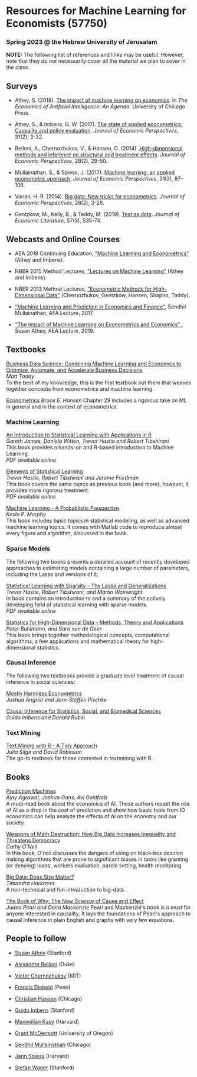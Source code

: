 Resources for Machine Learning for Economists (57750)
================

### Spring 2023 @ the Hebrew University of Jerusalem


__NOTE:__ The following list of references and links may be useful. However, note that they _do not_ necessarily cover all the material we plan to cover in the class.

## Surveys

* Athey, S. (2018). [The impact of machine learning on economics](https://www.nber.org/chapters/c14009.pdf). In _The Economics of Artificial Intelligence: An Agenda_. University of Chicago Press.  

* Athey, S., & Imbens, G. W. (2017). [The state of applied econometrics: Causality and policy evaluation](https://www.aeaweb.org/articles?id=10.1257/jep.31.2.3). _Journal of Economic Perspectives_, 31(2), 3-32.  

* Belloni, A., Chernozhukov, V., & Hansen, C. (2014). [High-dimensional methods and inference on structural and treatment effects](https://www.aeaweb.org/articles?id=10.1257/jep.28.2.29). _Journal of Economic Perspectives_, 28(2), 29-50.  

* Mullainathan, S., & Spiess, J. (2017). [Machine learning: an applied econometric approach](https://www.aeaweb.org/articles?id=10.1257/jep.31.2.87). _Journal of Economic Perspectives_, 31(2), 87-106.  

* Varian, H. R. (2014). [Big data: New tricks for econometrics](https://www.aeaweb.org/articles?id=10.1257/jep.28.2.3). _Journal of Economic Perspectives_, 28(2), 3-28.  

* Gentzkow, M., Kelly, B., & Taddy, M. (2019). [Text as data](https://www.aeaweb.org/articles?id=10.1257/jel.20181020). _Journal of Economic Literature_, 57(3), 535-74.

## Webcasts and Online Courses

* AEA 2018 Continuing Education, ["Machine Learning and Econometrics"](https://www.aeaweb.org/conference/cont-ed/2018-webcasts) (Athey and
Imbens).   

* NBER 2015 Method Lectures, ["Lectures on Machine Learning"](https://www.nber.org/econometrics_minicourse_2015/) (Athey and Imbens).  

* NBER 2013 Method Lectures, ["Econometric Methods for High-Dimensional Data"](https://www.nber.org/econometrics_minicourse_2013/) (Chernozhukov, Gentzkow, Hansen, Shapiro, Taddy).   

* ["Machine Learning and Prediction in Economics and Finance"](https://www.youtube.com/watch?v=xl3yQBhI6vY), Sendhil Mullainathan, AFA
Lecture, 2017.   

* ["The Impact of Machine Learning on Econometrics and Economics" ](https://www.aeaweb.org/webcasts/2019/aea-afa-joint-luncheon-impact-of-machine-learning), Susan Athey, AEA Lecture, 2019.  


## Textbooks

[Business Data Science: Combining Machine Learning and Economics to Optimize, Automate, and Accelerate Business Decisions](https://www.amazon.com/Business-Data-Science-Combining-Accelerate/dp/1260452778)  
*Matt Taddy*  
To the best of my knowledge, this is the first textbook out there that weaves together concepts from econometrics and machine learning.

[Econometrics](https://www.ssc.wisc.edu/~bhansen/econometrics/)
*Bruce E. Hansen*
Chapter 29 includes a rigorous take on ML in general and in the context of econometrics.


### __Machine Learning__

[An Introduction to Statistical Learning with Applications in R](http://www-bcf.usc.edu/~gareth/ISL) <br>
*Gareth James, Daniela Witten, Trevor Hastie and Robert Tibshirani* <br>
This book provides a hands-on and R-based introduction to Machine Learning. <br/>
_PDF available online_

[Elements of Statistical Learning](http://statweb.stanford.edu/~tibs/ElemStatLearn) <br>
*Trevor Hastie, Robert Tibshirani and Jerome Friedman* <br/>
This book covers the same topics as previous book (and more), however, it provides more rigorous treatment. <br>
_PDF available online_

[Machine Learning - A Probablistic Prespective](https://www.cs.ubc.ca/~murphyk/MLbook/)  
*Kevin P. Murphy*  
This book includes basic topics in statistical modeling, as well as advanced machine learning topics.  It comes with Matlab code to reproduce almost every figure and algorithm, discussed in the book.

### __Sparse Models__

The following two books presents a detailed account of recently developed approaches to estimating models containing a large number of parameters, including the Lasso and versions of it: 

[Statistical Learning with Sparsity - The Lasso and Generalizations](https://web.stanford.edu/~hastie/StatLearnSparsity/)  
*Trevor Hastie, Robert Tibshirani, and Martin Wainwright*  
In book contains an introduction to and a summary of the actively developing field of statistical learning with sparse models.  
_PDF available online_

[Statistics for High-Dimensional Data - Methods, Theory and Applications](https://www.springer.com/gp/book/9783642201912)   
*Peter Buhlmann, and Sara van de Geer*  
This book brings together methodological concepts, computational algorithms, a
few applications and mathematical theory for high-dimensional statistics.  


### __Causal Inference__

The following two textbooks provide a graduate level treatment of causal inference in social sciences:

[Mostly Harmless Econometrics](http://www.mostlyharmlesseconometrics.com/) <br/>
*Joshua Angrist and Jorn-Steffen Pischke*

[Causal Inference for Statistics, Social, and Biomedical Sciences](https://doi.org/10.1017/CBO9781139025751) <br/>
*Guido Imbens and Donald Rubin*


### __Text Mining__

[Text Mining with R - A Tidy Approach](https://www.tidytextmining.com/)  
_Julia Silge and David Robinson_  
The go-to textbook for those interested in textmining with R.


## Books

[Prediction Machines](https://www.amazon.com/Prediction-Machines-Economics-Artificial-Intelligence/dp/1633695670)  
_Ajay Agrawal, Joshua Gans, Avi Goldfarb_  
A must-read book about the economics of AI. These authors recast the rise of AI as a drop in the cost of prediction and show how basic tools from IO economics can help analyze the effects of AI on the economy and our society. 


[Weapons of Math Destruction: How Big Data Increases Inequality and Threatens Democracy](https://www.amazon.com/Weapons-Math-Destruction-Increases-Inequality/dp/0553418815)  
_Cathy O'Neil_  
In this book, O'neil discusses the dangers of using on black-box descion making algorithms that are prone to significant biases in tasks like granting (or denying) loans, workers evaluation, parole setting, health monitoring.    

[Big Data: Does Size Matter?](https://www.amazon.com/Big-Data-Matter-Bloomsbury-Sigma-ebook/dp/B01AS2XZ2Y/ref=sr_1_1?s=books&ie=UTF8&qid=1548319043&sr=1-1&keywords=big+data+does+size+matter)  
_Timandra Harkness_  
A non-technical and fun introduction to big-data.


[The Book of Why: The New Science of Cause and Effect](https://www.amazon.com/Book-Why-Science-Cause-Effect/dp/046509760X)  
_Judea Pearl and Dana Mackenzie_
Pearl and Mackenzie's book is a must for anyone interested in causality. It lays the foundations of Pearl's approach to causal inference in plain English and graphs with very few equations.



## People to follow

* [Susan Athey](https://www.gsb.stanford.edu/faculty-research/faculty/susan-athey) (Stanford) [<i class="fa fa-twitter"></i> ](https://twitter.com/susan_athey)  

* [Alexandre Belloni](https://faculty.fuqua.duke.edu/~abn5/belloni-index.html) (Duke)  

* [Victor Chernozhukov](http://www.mit.edu/~vchern/) (MIT)  

* [Francis Diebold](https://www.sas.upenn.edu/~fdiebold/) (Penn) [<i class="fa fa-twitter"></i> ](https://twitter.com/FrancisDiebold)  

* [Christian Hansen](https://voices.uchicago.edu/christianhansen/) (Chicago)  

* [Guido Imbens](https://www.gsb.stanford.edu/faculty-research/faculty/guido-w-imbens) (Stanford)  

* [Maximilian Kasy](https://maxkasy.github.io/home/) (Harvard) [<i class="fa fa-twitter"></i> ](https://twitter.com/maxkasy)  

* [Grant McDermott](http://grantmcdermott.com/) (University of Oregon) [<i class="fa fa-twitter"></i> ](https://twitter.com/grant_mcdermott)  

* [Sendhil Mullainathan](https://www.chicagobooth.edu/faculty/directory/m/sendhil-mullainathan)   (Chicago) [<i class="fa fa-twitter"></i> ](https://twitter.com/m_sendhil)  

* [Jann Spiess](https://scholar.harvard.edu/spiess) (Harvard) [<i class="fa fa-twitter"></i> ](https://twitter.com/jannspiess)   

* [Stefan Wager](https://web.stanford.edu/~swager/index.html) (Stanford)  
